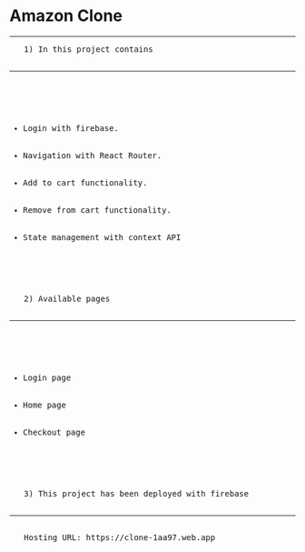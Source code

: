 <h1>Amazon Clone</h1>
<hr>

  <pre>
   1) In this project contains
   <hr>
   <ul>
      <li>Login with firebase.</li>
      <li>Navigation with React Router.</li>
      <li>Add to cart functionality.</li>
      <li>Remove from cart functionality.</li>
      <li>State management with context API</li>
    </ul>
  </pre>
  
  <pre>
   2) Available pages
   <hr>
   <ul>
      <li>Login page</li>
      <li>Home page</li>
      <li>Checkout page</li>
    </ul>
  </pre>
  
  <pre>
   3) This project has been deployed with firebase 
   <hr>
   Hosting URL: https://clone-1aa97.web.app
      
  </pre>
